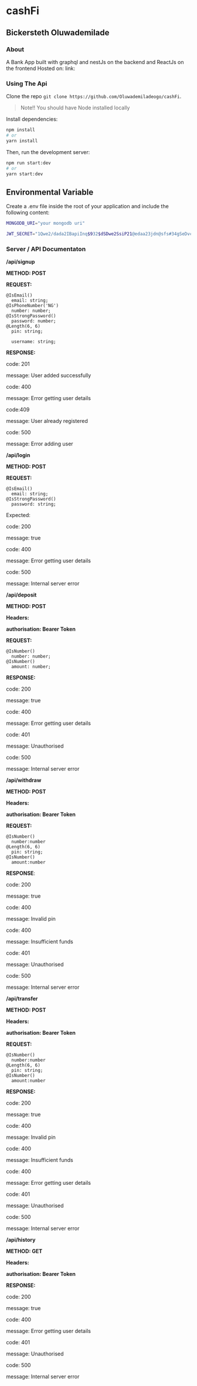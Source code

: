 # cashFi

## Bickersteth Oluwademilade

### About

A Bank App built with graphql and nestJs on the backend and ReactJs on the frontend
Hosted on: link:

### Using The Api

Clone the repo `git clone https://github.com/Oluwademiladeogo/cashFi`.

> Note!! You should have Node installed locally

Install dependencies:

```bash
npm install
# or
yarn install
```

Then, run the development server:

```bash
npm run start:dev
# or
yarn start:dev
```

## Environmental Variable

Create a .env file inside the root of your application and include the following content:

```bash
MONGODB_URI="your mongodb uri"

JWT_SECRET="1Qwe2/dada2IBapiInq$932$dSDwe2SsiP21@edaa23jdn@sfs#34gSeDvcx"
```

### Server / API Documentaton

**/api/signup**

**METHOD: POST**

**REQUEST:**

```tsx
@IsEmail()
  email: string;
@IsPhoneNumber('NG')
  number: number;
@IsStrongPassword()
  password: number;
@Length(6, 6)
  pin: string;

  username: string;
```

**RESPONSE:**

code: 201

message: User added successfully

code: 400

message: Error getting user details

code:409

message: User already registered

code: 500

message: Error adding user

**/api/login**

**METHOD: POST**

**REQUEST:**

```tsx
@IsEmail()
  email: string;
@IsStrongPassword()
  password: string;
```

Expected:

code: 200

message: true

code: 400

message: Error getting user details

code: 500

message: Internal server error

**/api/deposit**

**METHOD: POST**

**Headers:**

**authorisation: Bearer Token**

**REQUEST:**

```tsx
@IsNumber()
  number: number;
@IsNumber()
  amount: number;
```

**RESPONSE:**

code: 200

message: true

code: 400

message: Error getting user details

code: 401

message: Unauthorised

code: 500

message: Internal server error

**/api/withdraw**

**METHOD: POST**

**Headers:**

**authorisation: Bearer Token**

**REQUEST:**

```tsx
@IsNumber()
  number:number
@Length(6, 6)
  pin: string;
@IsNumber()
  amount:number
```

**RESPONSE**:

code: 200

message: true

code: 400

message: Invalid pin

code: 400

message: Insufficient funds

code: 401

message: Unauthorised

code: 500

message: Internal server error

**/api/transfer**

**METHOD: POST**

**Headers:**

**authorisation: Bearer Token**

**REQUEST:**

```tsx
@IsNumber()
  number:number
@Length(6, 6)
  pin: string;
@IsNumber()
  amount:number
```

**RESPONSE:**

code: 200

message: true

code: 400

message: Invalid pin

code: 400

message: Insufficient funds

code: 400

message: Error getting user details

code: 401

message: Unauthorised

code: 500

message: Internal server error

**/api/history**

**METHOD: GET**

**Headers:**

**authorisation: Bearer Token**

**RESPONSE:**

code: 200

message: true

code: 400

message: Error getting user details

code: 401

message: Unauthorised

code: 500

message: Internal server error
